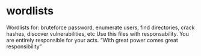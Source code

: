 # wordlists

Wordlists for: bruteforce password, enumerate users, find directories, crack hashes, discover vulnerabilities, etc
Use this files with responsability. You are entirely responsible for your acts. “With great power comes great responsibility”
